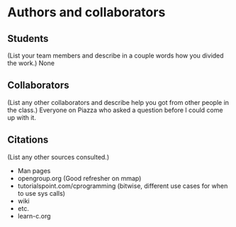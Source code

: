 Authors and collaborators
=========================

Students
--------
(List your team members and describe in a couple words how you divided the
work.)
None


Collaborators
-------------
(List any other collaborators and describe help you got from other people in
the class.)
Everyone on Piazza who asked a question before I could come up with it.


Citations
---------
(List any other sources consulted.)

- Man pages
- opengroup.org (Good refresher on mmap)
- tutorialspoint.com/cprogramming (bitwise, different use cases for when to use sys calls)
- wiki
- etc. 
- learn-c.org

